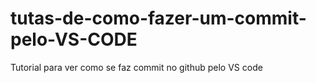 # tutas-de-como-fazer-um-commit-pelo-VS-CODE
Tutorial para ver como se faz commit no github pelo VS code

